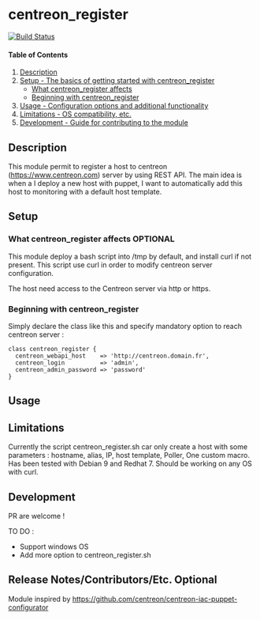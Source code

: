 
# centreon_register

[![Build Status](https://travis-ci.org/hdep/puppet-centreon_register.svg?branch=master)](https://travis-ci.org/hdep/puppet-centreon_register)

#### Table of Contents

1. [Description](#description)
2. [Setup - The basics of getting started with centreon_register](#setup)
    * [What centreon_register affects](#what-centreon_register-affects)
    * [Beginning with centreon_register](#beginning-with-centreon_register)
3. [Usage - Configuration options and additional functionality](#usage)
4. [Limitations - OS compatibility, etc.](#limitations)
5. [Development - Guide for contributing to the module](#development)

## Description

This module permit to register a host to centreon (https://www.centreon.com) server by using REST API.
The main idea is when a I deploy a new host with puppet, I want to automatically add this host to monitoring with a default host template.

## Setup

### What centreon_register affects **OPTIONAL**

This module deploy a bash script into /tmp by default, and install curl if not present.
This script use curl in order to modify centreon server configuration.

The host need access to the Centreon server via http or https.

### Beginning with centreon_register

Simply declare the class like this and specify mandatory option to reach centreon server :

```
class centreon_register {
  centreon_webapi_host    => 'http://centreon.domain.fr',
  centreon_login          => 'admin',
  centreon_admin_password => 'password'
}
```

## Usage




## Limitations

Currently the script centreon_register.sh car only create a host with some parameters : hostname, alias, IP, host template, Poller, One custom macro.
Has been tested with Debian 9 and Redhat 7. Should be working on any OS with curl.

## Development

PR are welcome !

TO DO :

* Support windows OS
* Add more option to centreon_register.sh

## Release Notes/Contributors/Etc. **Optional**

Module inspired by  https://github.com/centreon/centreon-iac-puppet-configurator
